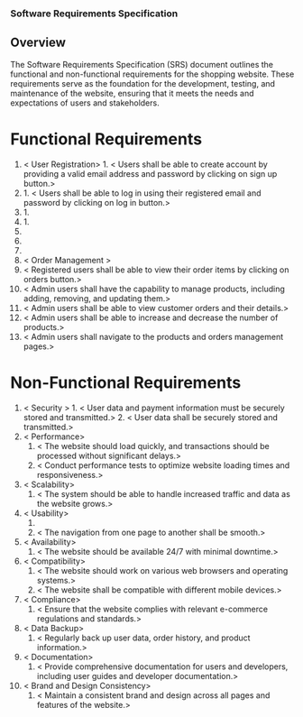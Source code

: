 ### Software Requirements Specification

## Overview
The Software Requirements Specification (SRS) document outlines the functional and non-functional requirements for the shopping website. These requirements serve as the foundation for the development, testing, and maintenance of the website, ensuring that it meets the needs and expectations of users and stakeholders.

# Functional Requirements

1. < User Registration>
    	1. < Users shall be able to create account by providing a valid email address and password by clicking on sign up button.>
2. <User Login>
	1. < Users shall be able to log in using their registered email and password by clicking on log in button.>
3. <Product Browsing>
	1. <Users shall be able to browse products by using a search bar.>
4. <Shopping Cart>
	1.  <Users shall be able to add products to their shopping cart by clicking on the "Add to Cart" button.>
2.  <Users shall be able to remove items from their cart using the delete button.>
3.  <Users shall be able to view the contents of their shopping cart by clicking on the cart button.>
4. <Users shall be able to proceed to the checkout process by clicking on the checkout button.>
5.  < Order Management >
1.	< Registered users shall be able to view their order items by clicking on orders button.>
2.	< Admin users shall have the capability to manage products, including adding, removing, and updating them.>
3.	< Admin users shall be able to view customer orders and their details.>
4.	< Admin users shall be able to increase and decrease the number of products.>
5.	< Admin users shall navigate to the products and orders management pages.>

# Non-Functional Requirements

1. < Security >
    	1. < User data and payment information must be securely stored and transmitted.>
	2. < User data shall be securely stored and transmitted.>
2. < Performance>
	1. < The website should load quickly, and transactions should be processed without significant delays.>
	2. < Conduct performance tests to optimize website loading times and responsiveness.>
3. < Scalability>
	1. < The system should be able to handle increased traffic and data as the website grows.>
4. < Usability>
	1. <The website should have an intuitive and user-friendly interface for a seamless shopping experience.>
	2.    < The navigation from one page to another shall be smooth.>
5. < Availability>
	1. < The website should be available 24/7 with minimal downtime.>
6. < Compatibility>
	1.    < The website should work on various web browsers and operating systems.>
	2.    < The website shall be compatible with different mobile devices.>
7. < Compliance>
	1. < Ensure that the website complies with relevant e-commerce regulations and standards.>
8. < Data Backup>
	1. < Regularly back up user data, order history, and product information.>
9. < Documentation>
	1. < Provide comprehensive documentation for users and developers, including user guides and developer documentation.>
10. < Brand and Design Consistency>
	1. < Maintain a consistent brand and design across all pages and features of the website.>
